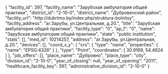 {
    "facility_id": 397,
    "facility_name": "Зарубская амбулатория общей практики",
    "district_id": "2-10-0",
    "district_name": "Дубровенский район",
    "facility_url": "http:\/\/dubrtmo.by\/index.php\/struktura-bolnitsy",
    "facility_address": "аг.Зарубы, ул.Центральная, д.20.",
    "title": "Зарубская амбулатория общей практики",
    "facility_type": "0",
    "ap_1": "0",
    "name": "Зарубская амбулатория общей практики",
    "state": "public institution",
    "stats": [],
    "med_id": 10214257,
    "address": "аг.Зарубы, ул.Центральная, д.20.",
    "devices": [],
    "coord_x_y": {
        "crs": {
            "type": "name",
            "properties": {
                "name": "EPSG:4326"
            }
        },
        "type": "Point",
        "coordinates": [
            30.9169,
            54.4624
        ]
    },
    "job_offers": [],
    "place_name": "Дубровно",
    "place_type": "city",
    "division_id": "2-10-0",
    "year_of_closing": null,
    "year_of_opening": "2011",
    "healthcare_facility_key": 397,
    "administrative_division_id": "2-10-0"
}